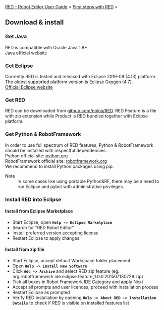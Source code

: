 <html>
<head>
<link href="PLUGINS_ROOT/org.robotframework.ide.eclipse.main.plugin.doc.user/help/style.css" rel="stylesheet" type="text/css"/>
</head>
<body>
<a href="RED/../../../help/index.html">RED - Robot Editor User Guide</a> &gt; <a href="RED/../../../help/first_steps/first_steps.html">First steps with RED</a> &gt; 
	<h2>Download &amp; install</h2>
<h3>Get Java</h3>
<p>RED is compatible with Oracle Java 1.8+.<br/>
<a class="external" href="https://www.java.com" target="_blank">Java official website</a>
</p>
<h3>Get Eclipse</h3>
<p>Currently RED is tested and released with Eclipse 2019-09 (4.13) platform.<br/>
The oldest supported platform version is Eclipse Oxygen (4.7).<br/>
<a class="external" href="https://www.eclipse.org/" target="_blank">Official Eclipse website</a>
</p>
<h3>Get RED</h3>
<p>RED can be downloaded from <a class="external" href="https://github.com/nokia/RED" target="_blank">github.com/nokia/RED</a>.
RED Feature is a file with zip extension while Product is RED bundled together with Eclipse platform.
</p>
<h3>Get Python &amp; RobotFramework</h3>
<p>In order to use full spectrum of RED features, Python &amp; RobotFramework should be installed with respectful 
dependencies.<br/> 
Python official site: <a class="external" href="http://www.python.org" target="_blank">python.org</a><br/>
RobotFramework official site: <a class="external" href="http://robotframework.org/" target="_blank">robotframework.org</a><br/>
We recommend to install Python packages using pip. <br/>
</p>
<dl class="note">
<dt>Note</dt>
<dd>In some cases like using portable Python&amp;RF, there may be a 
   need to run Eclipse and pybot with administrative privileges.</dd>
</dl>
<h3>Install RED into Eclipse</h3>
<h4>Install from Eclipse Marketplace</h4>
<ul>
<li>Start Eclipse, open <b><code>Help -> Eclipse Marketplace</code></b></li>
<li>Search for "RED Robot Editor"</li>
<li>Install preferred version accepting license</li>
<li>Restart Eclipse to apply changes</li>
</ul>
<h4>Install from zip file</h4>
<ul>
<li>Start Eclipse, accept default Workspace folder placement<br/></li>
<li>Open <b><code>Help -> Install New Software</code></b><br/></li>
<li>Click <b><code>Add -> Archive</code></b> and select RED zip feature (eg. org.robotframework.ide.eclipse.feature_1.0.0.201507130728.zip)<br/></li>
<li>Tick all boxes in Robot Framework IDE Category and apply Next<br/></li>
<li>Accept all prompts and user licences, proceed with installation process<br/></li>
<li>Restart Eclipse as prompted<br/></li>
<li>Verify RED installation by opening <b><code>Help -> About RED -> Installation Details</code></b> to check if RED is visible on installed features list<br/></li>
</ul>
</body>
</html>